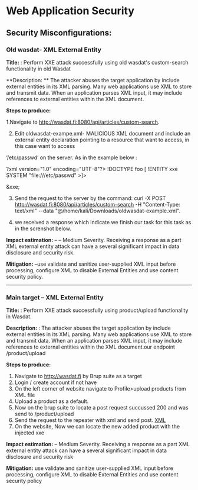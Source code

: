 # Web Application Security

## Security Misconfigurations: 

### Old wasdat- XML External Entity

**Title:** : Perform XXE attack successfully using old wasdat's custom-search functionality in old Wasdat

**Description: ** The attacker abuses the target application by include external entities in its XML parsing. Many web applications use XML to store and transmit data. When an application parses XML input, it may include references to external entities within the XML document.

**Steps to produce:**

1.Navigate to http://wasdat.fi:8080/api/articles/custom-search.

2. Edit oldwasdat-exampe.xml- MALICIOUS XML document and include an external entity declaration pointing to a resource that want to access, in this case want to access

  ‘/etc/passwd’ on the server. As in the example below :
  
   ?xml version="1.0" encoding="UTF-8"?>
  !DOCTYPE foo [<!ELEMENT foo ANY >
   !ENTITY xxe SYSTEM "file:///etc/passwd" >]>
  <search>&xxe;</search> 

3. Send the request to the server by the command:
  curl -X POST http://wasdat.fi:8080/api/articles/custom-search -H "Content-Type:
  text/xml" --data "@/home/kali/Downloads/oldwasdat-example.xml".

4. we received a response which indicate we finish our task for this task as in the screnshot
below.
   
**Impact estimation:**
– – Medium Severity. Receiving a response as a part XML external entity attack can have a several significant impact in data disclosure and security risk.

**Mitigation:**
–use validate and sanitize user-supplied XML input before processing, configure XML to disable External Entities and use content security policy.

---------------------------------------------------------------------------------------------------------------------

### Main target – XML External Entity

**Title:** : Perform XXE attack successfully using product/upload functionality in Wasdat. 

**Description:** : The attacker abuses the target application by include external entities in its XML parsing. Many web applications use XML to store and transmit data. When an application parses XML input, it may include references to external entities within the XML document.our endpoint /product/upload

**Steps to produce:**

1. Navigate to http://wasdat.fi by Brup suite as a target
2. Login / create account if not have
3. On the left corner of website navigate to Profile>upload products from XML file
4. Upload a product as a default.
5. Now on the brup suite to locate a post request succussed 200 and was send to /product/upload
6. Send the request to the repeater with xml and send post.
   [XML](../Images/XML.png)
7. On the website, Now we can locate the new added product with the injected xxe


**Impact estimation:**
– Medium Severity. Receiving a response as a part XML external entity attack can have a several significant impact in data disclosure and security risk


**Mitigation:** use validate and sanitize user-supplied XML input before processing, configure XML to disable External Entities and use content security policy



